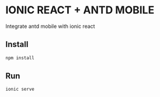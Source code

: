 # IONIC REACT + ANTD MOBILE
Integrate antd mobile with ionic react

## Install
```bash
npm install
```

## Run
```bash
ionic serve

```

